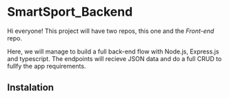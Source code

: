 # SmartSport_Backend

Hi everyone! This project will have two repos, this one and the _Front-end_ repo.

Here, we will manage to build a full back-end flow with Node.js, Express.js and typescript. The endpoints will recieve JSON data and do a full CRUD to fullfy the app requirements.

## Instalation
